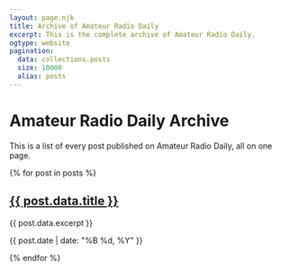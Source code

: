 ```yaml
---
layout: page.njk
title: Archive of Amateur Radio Daily
excerpt: This is the complete archive of Amateur Radio Daily.
ogtype: website
pagination:
  data: collections.posts
  size: 10000
  alias: posts
---
```

# Amateur Radio Daily Archive

This is a list of every post published on Amateur Radio Daily, all on one page.

{% for post in posts %}
  <div>
    <h2>
      <a href="{{ post.url | url }}">{{ post.data.title }}</a>
    </h2>
    <p>{{ post.data.excerpt }}</p>
    <p class="date">{{ post.date | date: "%B %d, %Y" }}</p>
  </div>
{% endfor %}

